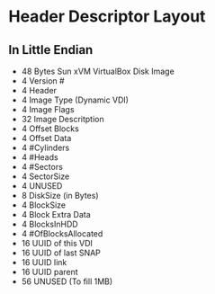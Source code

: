 # Header Descriptor Layout 
## In Little Endian

- 48 Bytes Sun xVM VirtualBox Disk Image
- 4 Version #
- 4 Header
- 4 Image Type (Dynamic VDI)
- 4 Image Flags
- 32 Image Descritption
- 4 Offset Blocks
- 4 Offset Data
- 4 #Cylinders
- 4 #Heads
- 4 #Sectors
- 4 SectorSize
- 4 UNUSED
- 8 DiskSize (in Bytes)
- 4 BlockSize
- 4 Block Extra Data
- 4 BlocksInHDD
- 4 #OfBlocksAllocated
- 16 UUID of this VDI
- 16 UUID of last SNAP
- 16 UUID link
- 16 UUID parent
- 56 UNUSED (To fill 1MB)